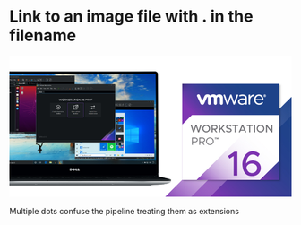 # Link to an image file with . in the filename

![1.4.0-renaming-log-file](/images/1.4.0-renaming-log-files.png)

Multiple dots confuse the pipeline treating them as extensions